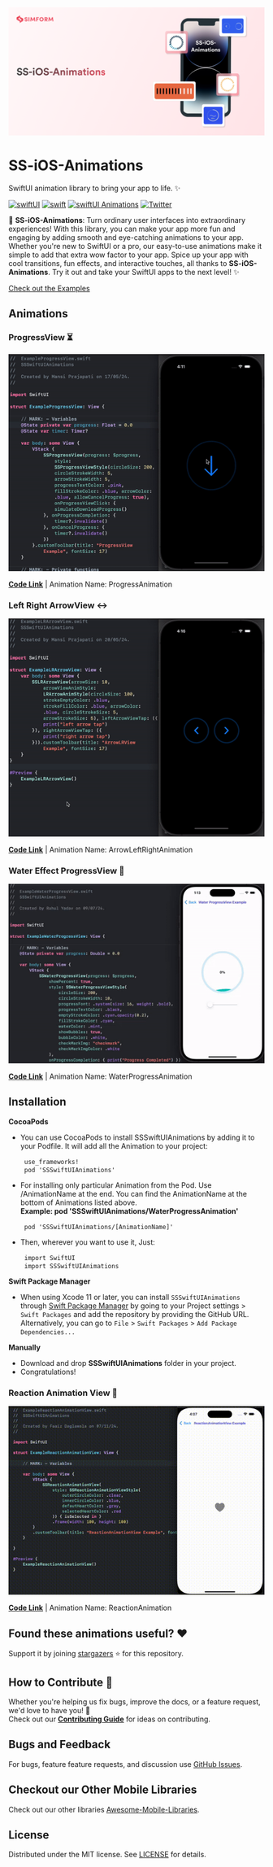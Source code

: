 ![Banner](https://github.com/SimformSolutionsPvtLtd/SS-iOS-Animations/blob/master/SSSwiftUIAnimations/Banner/Banner.png?raw=true)

# SS-iOS-Animations

SwiftUI animation library to bring your app to life. ✨

[![swiftUI](https://img.shields.io/badge/-swiftUI-blue)](https://developer.apple.com/documentation/swiftui)
[![swift](https://img.shields.io/badge/-swift-blue)](https://developer.apple.com/swift/)
[![swiftUI Animations](https://img.shields.io/badge/-animations-blue)](https://developer.apple.com/documentation/swiftui/animations)
[![Twitter](https://img.shields.io/badge/Twitter-@simform-blue.svg?style=flat)](https://twitter.com/simform)

🚀  **SS-iOS-Animations**: Turn ordinary user interfaces into extraordinary experiences! With this library, you can make your app more fun
    and engaging by adding smooth and eye-catching animations to your app. Whether you're new to SwiftUI or a pro, our easy-to-use animations make it
    simple to add that extra wow factor to your app. Spice up your app with cool transitions, fun effects, and interactive touches, all thanks to
    **SS-iOS-Animations**. Try it out and take your SwiftUI apps to the next level! ✨
    
   [Check out the Examples](https://github.com/SimformSolutionsPvtLtd/SS-iOS-Animations/tree/master/SSSwiftUIAnimations/Examples)

## Animations

### ProgressView ⏳ 
![ProgressView](https://github.com/SimformSolutionsPvtLtd/SS-iOS-Animations/blob/master/SSSwiftUIAnimations/GIFs/ProgressView.gif?raw=true)

[**Code Link**](https://github.com/SimformSolutionsPvtLtd/SS-iOS-Animations/tree/master/SSSwiftUIAnimations/Sources/ProgressAnimation) | Animation Name: ProgressAnimation

### Left Right ArrowView ↔
![LRArrowView](https://github.com/SimformSolutionsPvtLtd/SS-iOS-Animations/blob/master/SSSwiftUIAnimations/GIFs/LRArrowView.gif?raw=true)

[**Code Link**](https://github.com/SimformSolutionsPvtLtd/SS-iOS-Animations/tree/master/SSSwiftUIAnimations/Sources/ArrowLeftRightAnimation) | Animation Name: ArrowLeftRightAnimation

### Water Effect ProgressView 🌊
![WaterEffectProgressView](https://github.com/SimformSolutionsPvtLtd/SS-iOS-Animations/blob/master/SSSwiftUIAnimations/GIFs/WaterProgressView.gif?raw=true)

[**Code Link**](https://github.com/SimformSolutionsPvtLtd/SS-iOS-Animations/tree/master/SSSwiftUIAnimations/Sources/WaterProgressAnimation) | Animation Name: WaterProgressAnimation

## Installation
**CocoaPods**
 
- You can use CocoaPods to install SSSwiftUIAnimations by adding it to your Podfile. It will add all the Animation to your project:

       use_frameworks!
       pod 'SSSwiftUIAnimations'

- For installing only particular Animation from the Pod. Use /AnimationName at the end. You can find the AnimationName at the bottom of Animations listed above.<br/> **Example: pod 'SSSwiftUIAnimations/WaterProgressAnimation'**
  
       pod 'SSSwiftUIAnimations/[AnimationName]'

- Then, wherever you want to use it, Just:

       import SwiftUI
       import SSSwiftUIAnimations
       
**Swift Package Manager**

- When using Xcode 11 or later, you can install `SSSwiftUIAnimations` through [Swift Package Manager](https://swift.org/package-manager/) by going to your Project settings > `Swift Packages` and add the repository by providing the GitHub URL. Alternatively, you can go to `File` > `Swift Packages` > `Add Package Dependencies...`
       
**Manually**
-   Download and drop **SSSwiftUIAnimations** folder in your project.
-   Congratulations!

### Reaction Animation View 🌊
![ReactionAnimationView](https://github.com/SimformSolutionsPvtLtd/SS-iOS-Animations/blob/master/SSSwiftUIAnimations/GIFs/ReactionAnimationView.gif?raw=true)

[**Code Link**](https://github.com/SimformSolutionsPvtLtd/SS-iOS-Animations/tree/master/SSSwiftUIAnimations/Sources/ReactionAnimation) | Animation Name: ReactionAnimation

## Found these animations useful? :heart:

Support it by joining [stargazers] :star: for this repository.

## How to Contribute :handshake:

Whether you're helping us fix bugs, improve the docs, or a feature request, we'd love to have you! :muscle: \
Check out our __[Contributing Guide]__ for ideas on contributing.

## Bugs and Feedback

For bugs, feature feature requests, and discussion use [GitHub Issues].

## Checkout our Other Mobile Libraries

Check out our other libraries [Awesome-Mobile-Libraries].

## License

Distributed under the MIT license. See [LICENSE] for details.


<!-- Reference links -->

[stargazers]:               https://github.com/SimformSolutionsPvtLtd/SS-iOS-Animations/stargazers

[Contributing Guide]:       https://github.com/SimformSolutionsPvtLtd/SS-iOS-Animations/blob/master/CONTRIBUTING.md

[Awesome-Mobile-Libraries]: https://github.com/SimformSolutionsPvtLtd/Awesome-Mobile-Libraries

[Github Issues]:            https://github.com/SimformSolutionsPvtLtd/SS-iOS-Animations/issues

[license]:                  https://github.com/SimformSolutionsPvtLtd/SS-iOS-Animations/blob/master/LICENSE
